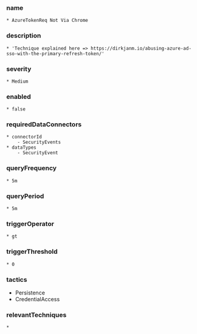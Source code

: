### name
	* AzureTokenReq Not Via Chrome
### description
	* 'Technique explained here => https://dirkjanm.io/abusing-azure-ad-sso-with-the-primary-refresh-token/'
### severity
	* Medium
### enabled
	* false
### requiredDataConnectors
	* connectorId
		- SecurityEvents
    * dataTypes
		- SecurityEvent
### queryFrequency
	* 5m
### queryPeriod
	* 5m
### triggerOperator
	* gt
### triggerThreshold
	* 0
### tactics
  - Persistence
  - CredentialAccess
### relevantTechniques
	*
